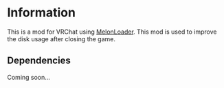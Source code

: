 # Information
This is a mod for VRChat using [MelonLoader](https://melonwiki.xyz/#/).
This mod is used to improve the disk usage after closing the game.

## Dependencies
 Coming soon...

